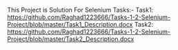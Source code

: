 This Project is Solution For Selenium Tasks:-
Task1: https://github.com/Raghad1223666/Tasks-1-2-Selenium-Project/blob/master/Task1_Description.docx 
Task2: https://github.com/Raghad1223666/Tasks-1-2-Selenium-Project/blob/master/Task2_Description.docx
